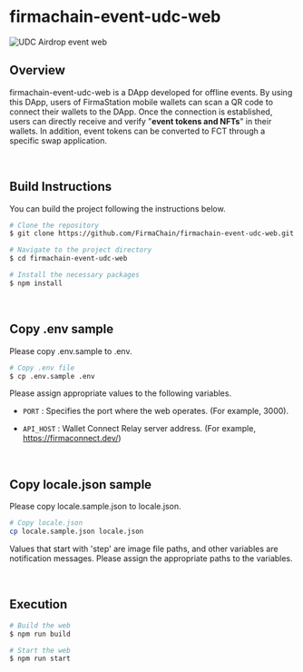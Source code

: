 # **firmachain-event-udc-web**
![UDC Airdrop event web](https://github.com/FirmaChain/firmachain-event-udc-web/assets/93503020/6cfd10ba-6c05-4a8c-9d01-ffbd7f9656ce)

## **Overview**
firmachain-event-udc-web is a DApp developed for offline events. By using this DApp, users of FirmaStation mobile wallets can scan a QR code to connect their wallets to the DApp. Once the connection is established, users can directly receive and verify "__event tokens and NFTs__" in their wallets. In addition, event tokens can be converted to FCT through a specific swap application.

<br/>

## **Build Instructions**
You can build the project following the instructions below.
```bash
# Clone the repository
$ git clone https://github.com/FirmaChain/firmachain-event-udc-web.git

# Navigate to the project directory
$ cd firmachain-event-udc-web

# Install the necessary packages
$ npm install
```

<br/>

## **Copy .env sample**
Please copy .env.sample to .env.
```bash
# Copy .env file
$ cp .env.sample .env
```

Please assign appropriate values to the following variables.

- `PORT` : Specifies the port where the web operates. (For example, 3000).

- `API_HOST` : Wallet Connect Relay server address. (For example, https://firmaconnect.dev/)

<br/>

## **Copy locale.json sample**
Please copy locale.sample.json to locale.json.
```bash
# Copy locale.json
cp locale.sample.json locale.json
```

Values that start with 'step' are image file paths, and other variables are notification messages. Please assign the appropriate paths to the variables.

<br/>

## **Execution**
```bash
# Build the web
$ npm run build

# Start the web
$ npm run start
```
